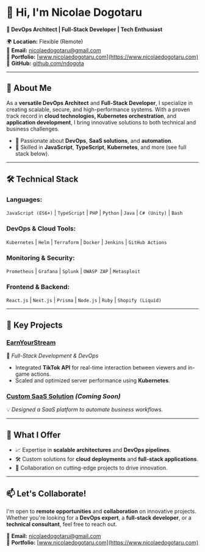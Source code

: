 # 👋 Hi, I'm **Nicolae Dogotaru**  
**🚀 DevOps Architect | Full-Stack Developer | Tech Enthusiast**  

🌍 **Location:** Flexible (Remote)  
📧 **Email:** [nicolaedogotaru@gmail.com](mailto:nicolaedogotaru@gmail.com)  
🔗 **Portfolio:** [www.nicolaedogotaru.com](https://www.nicolaedogotaru.com)  
🔗 **GitHub:** [github.com/ndogota](https://github.com/ndogota)  

---

## 🚀 **About Me**

As a **versatile DevOps Architect** and **Full-Stack Developer**, I specialize in creating scalable, secure, and high-performance systems. With a proven track record in **cloud technologies, Kubernetes orchestration**, and **application development**, I bring innovative solutions to both technical and business challenges.

- 🌟 Passionate about **DevOps**, **SaaS solutions**, and **automation**.  
- 🔧 Skilled in **JavaScript**, **TypeScript**, **Kubernetes**, and more (see full stack below).  

---

## 🛠️ **Technical Stack**
### **Languages:**  
`JavaScript (ES6+)` | `TypeScript` | `PHP` | `Python` | `Java` | `C# (Unity)` | `Bash`

### **DevOps & Cloud Tools:**  
`Kubernetes` | `Helm` | `Terraform` | `Docker` | `Jenkins` | `GitHub Actions`

### **Monitoring & Security:**  
`Prometheus` | `Grafana` | `Splunk` | `OWASP ZAP` | `Metasploit`

### **Frontend & Backend:**  
`React.js` | `Next.js` | `Prisma` | `Node.js` | `Ruby` | `Shopify (Liquid)`

---

## 🌟 **Key Projects**

### **[EarnYourStream](https://github.com/ndogota/earn-your-stream)**  
🚀 *Full-Stack Development & DevOps*  
- Integrated **TikTok API** for real-time interaction between viewers and in-game actions.  
- Scaled and optimized server performance using **Kubernetes**.

### **[Custom SaaS Solution](https://github.com/ndogota/custom-saas)** *(Coming Soon)*  
💡 *Designed a SaaS platform to automate business workflows.*  

---

## 🎯 **What I Offer**
- 📈 Expertise in **scalable architectures** and **DevOps pipelines**.  
- 🛠️ Custom solutions for **cloud deployments** and **full-stack applications**.  
- 🤝 Collaboration on cutting-edge projects to drive innovation.

---

## 📫 **Let's Collaborate!**
I'm open to **remote opportunities** and **collaboration** on innovative projects. Whether you're looking for a **DevOps expert**, a **full-stack developer**, or a **technical consultant**, feel free to reach out.

📧 **Email:** [nicolaedogotaru@gmail.com](mailto:nicolaedogotaru@gmail.com)  
🔗 **Portfolio:** [www.nicolaedogotaru.com](https://www.nicolaedogotaru.com)  
